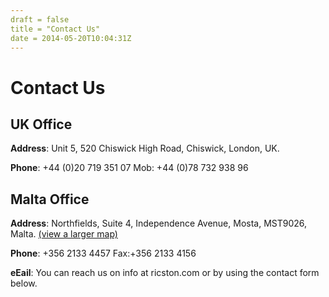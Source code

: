 ```yaml
---
draft = false
title = "Contact Us"
date = 2014-05-20T10:04:31Z
---
```


# Contact Us

## UK Office

**Address**: Unit 5, 520 Chiswick High Road, Chiswick, London, UK.

**Phone**: +44 (0)20 719 351 07     Mob: +44 (0)78 732 938 96

## Malta Office

**Address**: Northfields, Suite 4, Independence Avenue, Mosta, MST9026, Malta. [(view a larger map)](http://maps.google.com/maps/ms?ie=UTF8&hl=en&msa=0&msid=111982928139554744243.000461afbbfc9f47922a8&ll=35.91102,14.427409&spn=0.016754,0.038624&source=embed)

**Phone**: +356 2133 4457     Fax:+356 2133 4156

**eEail**: You can reach us on info at ricston.com or by using the contact form below.
